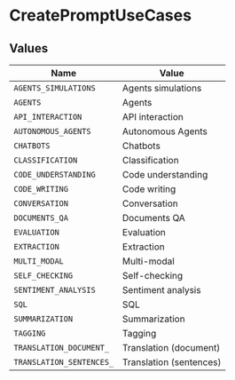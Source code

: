 # CreatePromptUseCases


## Values

| Name                     | Value                    |
| ------------------------ | ------------------------ |
| `AGENTS_SIMULATIONS`     | Agents simulations       |
| `AGENTS`                 | Agents                   |
| `API_INTERACTION`        | API interaction          |
| `AUTONOMOUS_AGENTS`      | Autonomous Agents        |
| `CHATBOTS`               | Chatbots                 |
| `CLASSIFICATION`         | Classification           |
| `CODE_UNDERSTANDING`     | Code understanding       |
| `CODE_WRITING`           | Code writing             |
| `CONVERSATION`           | Conversation             |
| `DOCUMENTS_QA`           | Documents QA             |
| `EVALUATION`             | Evaluation               |
| `EXTRACTION`             | Extraction               |
| `MULTI_MODAL`            | Multi-modal              |
| `SELF_CHECKING`          | Self-checking            |
| `SENTIMENT_ANALYSIS`     | Sentiment analysis       |
| `SQL`                    | SQL                      |
| `SUMMARIZATION`          | Summarization            |
| `TAGGING`                | Tagging                  |
| `TRANSLATION_DOCUMENT_`  | Translation (document)   |
| `TRANSLATION_SENTENCES_` | Translation (sentences)  |